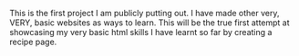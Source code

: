 This is the first project I am publicly putting out. I have made other very, VERY, basic websites as ways to learn. This will be the true first attempt at showcasing my very basic html skills I have learnt so far by creating a recipe page.
